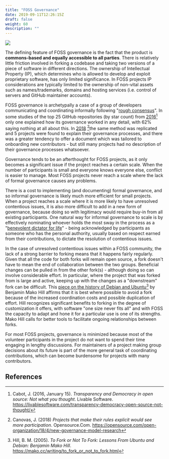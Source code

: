 ```yaml
---
title: "FOSS Governance"
date: 2019-09-11T12:26:15Z
draft: false
weight: 60
description: ""
---
```

![](/foss-governance.jpg)

The defining feature of FOSS governance is the fact that the product is **commons-based and equally accessible to all parties**. There is relatively little friction involved in forking a codebase and taking two versions of a piece of software in different directions. The ownership of Intellectual Property (IP), which determines who is allowed to develop and exploit proprietary software, has only limited significance. In FOSS projects IP considerations are typically limited to the ownership of non-vital assets such as names/trademarks, domains and hosting services (i.e. control of servers and GitHub maintainer accounts).

FOSS governance is archetypally a case of a group of developers communicating and coordinating informally following "[rough consensus](https://en.wikipedia.org/wiki/Rough_consensus)". In some studies of the top 25 GitHub repositories (by star count) from [2016](https://livablesoftware.com/transparency-democracy-open-source-not-thought/)[^1] only one explained how its governance worked in any detail, with 62% saying nothing at all about this. In [2018](https://opensource.com/open-organization/18/4/new-governance-model-research) [^2]the same method was replicated and 5 projects were found to explain their governance processes, and there was a greater tendency to offer a document which was tailored to onboarding new contributors - but still many projects had no description of their governance processes whatsoever. 

Governance tends to be an afterthought for FOSS projects, as it only becomes a significant issue if the project reaches a certain scale. When the number of participants is small and everyone knows everyone else, conflict is easier to manage. Most FOSS projects never reach a scale where the lack of formal governance causes any problems.

There is a cost to implementing (and documenting) formal governance, and so informal governance is likely much more efficient for small projects. When a project reaches a scale where it is more likely to have unresolved contentious issues, it is also more difficult to add in a new form of governance, because doing so with legitimacy would require buy-in from all existing participants. One natural way for informal governance to scale is by effectively nominating whoever holds the most sway in the process as a "[benevolent dictator for life](https://en.wikipedia.org/wiki/Benevolent_dictator_for_life)" - being acknowledged by participants as someone who has the personal authority, usually based on respect earned from their contributions, to dictate the resolution of contentious issues.

In the case of unresolved contentious issues within a FOSS community, the lack of a strong barrier to forking means that it happens fairly regularly. Given that all the code for both forks will remain open source, a fork doesn't have to mean the end of collaboration between the two groups. Beneficial changes can be pulled in from the other fork(s) - although doing so can involve considerable effort. In particular, where the project that was forked from is large and active, keeping up with the changes as a "downstream" fork can be difficult. This [piece on the history of Debian and Ubuntu](https://mako.cc/writing/to_fork_or_not_to_fork.html)[^3] by Benjamin Mako Hill affirms that it is best where possible to avoid a fork because of the increased coordination costs and possible duplication of effort. Hill recognizes significant benefits to forking in the degree of customization it offers, with software "one size never fits all" and with FOSS the capacity to adapt and hone it for a particular use is one of its strengths. Mako Hill calls for better tools to facilitate ongoing relationships between forks.

For most FOSS projects, governance is minimized because most of the volunteer participants in the project do not want to spend their time engaging in lengthy discussions. For maintainers of a project making group decisions about its future is part of the more general task of coordinating contributions, which can become burdensome for projects with many contributors. 

## References

[^1]: Cabot, J. (2016, January 15). *Transparency and Democracy in open source: Not what you thought*. Livable Software. https://livablesoftware.com/transparency-democracy-open-source-not-thought/
[^2]: Canovas, J. (2018) *Projects that make their rules explicit would see more participation*. Opensource.Com.  https://opensource.com/open-organization/18/4/new-governance-model-research
[^3]: Hill, B. M. (2005). *To Fork or Not To Fork: Lessons From Ubuntu and Debian: Benjamin Mako Hill*.  https://mako.cc/writing/to_fork_or_not_to_fork.html